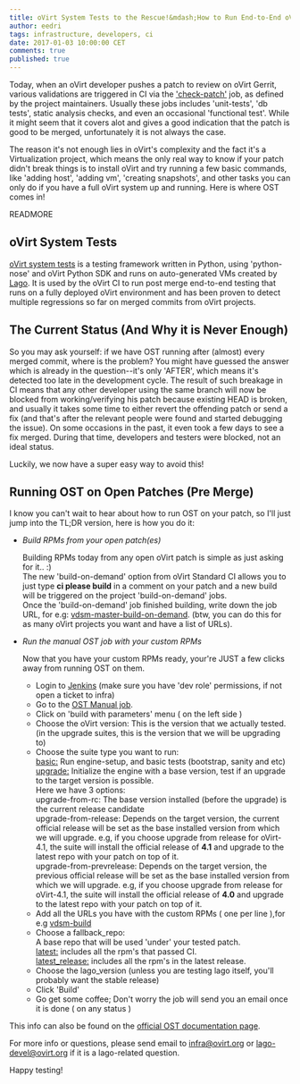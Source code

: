 ```yaml
---
title: oVirt System Tests to the Rescue!&mdash;How to Run End-to-End oVirt Tests on Your Patch
author: eedri
tags: infrastructure, developers, ci
date: 2017-01-03 10:00:00 CET
comments: true
published: true
---
```


Today, when an oVirt developer pushes a patch to review on oVirt Gerrit, various validations are triggered in CI via the ['check-patch'](http://ovirt-infra-docs.readthedocs.io/en/latest/CI/Build_and_test_standards.html) job, as defined by the project maintainers. Usually these jobs includes 'unit-tests', 'db tests', static analysis checks, and even an occasional 'functional test'. While it might seem that it covers alot and gives a good indication that the patch is good to be merged, unfortunately it is not always the case.

The reason it's not enough lies in oVirt's complexity and the fact it's a Virtualization project, which means the only real way to know if your patch didn't break things is to install oVirt and try running a few basic commands, like 'adding host', 'adding vm', 'creating snapshots', and other tasks you can only do if you have a full oVirt system up and running. Here is where OST comes in!

READMORE

## oVirt System Tests

[oVirt system tests](http://ovirt-system-tests.readthedocs.io) is a testing framework written in Python, using 'python-nose' and oVirt Python SDK and runs on auto-generated VMs created by [Lago](http://lago.readthedocs.io). It is used by the oVirt CI to run post merge end-to-end testing that runs on a fully deployed oVirt environment and has been proven to detect multiple
regressions so far on merged commits from oVirt projects.

## The Current Status (And Why it is Never Enough)

So you may ask yourself: if we have OST running after (almost) every merged commit, where is the problem? You might have guessed the answer which is already in the question--it's only 'AFTER', which means it's detected too late in the development cycle. The result of such breakage in CI means that any other developer using the same branch will now be blocked from working/verifying his patch because existing HEAD is broken, and usually it takes some time to either revert the offending patch or send a fix (and that's after the relevant people were found and started debugging the issue). On some occasions in the past, it even took a few days to see a fix merged. During that time, developers and testers were blocked, not an ideal status.

Luckily, we now have a super easy way to avoid this!

## Running OST on Open Patches (Pre Merge)

I know you can't wait to hear about how to run OST on your patch, so I'll just jump into the TL;DR version, here is how you do it:

* *Build RPMs from your open patch(es)*

    Building RPMs today from any open oVirt patch is simple as just
    asking for it.. :)<br>
    The new 'build-on-demand' option from oVirt Standard CI allows
    you to just type **ci please build** in a comment on your patch
    and a new build will be triggered on the project 'build-on-demand' jobs.<br>
    Once the 'build-on-demand' job finished building, write down the job URL,
    for e.g: [vdsm-master-build-on-demand](http://jenkins.ovirt.org/job/vdsm_master_build-artifacts-on-demand-el7-x86_64//).
    (btw, you can do this for as many oVirt projects you want and have a list of URLs).


* *Run the manual OST job with your custom RPMs*

    Now that you have your custom RPMs ready, your're JUST a few clicks away from running OST
    on them.<br>
    * Login to [Jenkins](http://jenkins.ovirt.org) (make sure you have 'dev role' permissions, if not open a ticket to infra)<br>
    * Go to the [OST Manual job](http://jenkins.ovirt.org/job/ovirt-system-tests_manual/).<br>
    * Click on 'build with parameters' menu ( on the left side )
    * Choose the oVirt version: This is the version that we actually tested.<br>
      (in the upgrade suites, this is the version that we will be upgrading to)<br>
    * Choose the suite type you want to run:<br>
        <u>basic:</u> Run engine-setup, and basic tests (bootstrap, sanity and etc)<br>
        <u>upgrade:</u> Initialize the engine with a base version, test if an upgrade to the target version is possible.<br>
        Here we have 3 options:<br>
        upgrade-from-rc: The base version installed (before the upgrade) is the current release candidate<br>
        upgrade-from-release: Depends on the target version, the current official release will be set as the base installed version from which we will upgrade. e.g, if you choose upgrade from release for oVirt-4.1, the suite will install the official release of <b>4.1</b> and upgrade to the latest repo with your patch on top of it.<br>
        upgrade-from-prevrelease: Depends on the target version, the previous official release will be set as the base installed version from which we will upgrade. e.g, if you choose upgrade from release for oVirt-4.1, the suite will install the official release of <b>4.0</b> and upgrade to the latest repo with your patch on top of it.<br>
    * Add all the URLs you have with the custom RPMs ( one per line ),for e.g [vdsm-build](http://jenkins.ovirt.org/job/vdsm_master_build-artifacts-on-demand-el7-x86_64/lastSuccessfulBuild/)<br>
    * Choose a fallback_repo:<br>
        A base repo that will be used 'under' your tested patch.<br>
        <u>latest:</u> includes all the rpm's that passed CI.<br>
        <u>latest_release:</u> includes all the rpm's in the latest release.<br>
    * Choose the lago_version (unless you are testing lago itself, you'll probably want the stable release)<br>
    * Click 'Build'<br>
    * Go get some coffee; Don't worry the job will send you an email once it is done ( on any status )

This info can also be found on the [official OST documentation page](http://ovirt-system-tests.readthedocs.io/en/latest/docs/CI/developers_info.html).

For more info or questions, please send email to infra@ovirt.org or lago-devel@ovirt.org if it is a lago-related question.

Happy testing!
